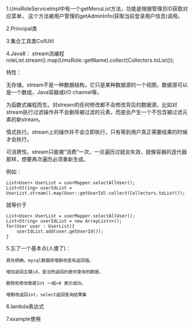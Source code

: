 1.UmsRoleServiceImpl中有一个getMenuList方法，功能是根据管理员ID获取对应菜单，
这个方法被用户管理的getAdminInfo(获取当前登录用户信息)调用。


2.Principal类

3.集合工具类CollUtil

4.Java8： stream流编程
roleList.stream().map(UmsRole::getName).collect(Collectors.toList());

特性：
  
  无存储。stream不是一种数据结构，它只是某种数据源的一个视图，数据源可以是一个数组，Java容器或I/O channel等。
  
  为函数式编程而生。对stream的任何修改都不会修改背后的数据源，比如对stream执行过滤操作并不会删除被过滤的元素，而是会产生一个不包含被过滤元素的新stream。
  
  惰式执行。stream上的操作并不会立即执行，只有等到用户真正需要结果的时候才会执行。
  
  可消费性。stream只能被“消费”一次，一旦遍历过就会失效，就像容器的迭代器那样，想要再次遍历必须重新生成。

例如：

    List<User> UserList = userMapper.selectAllUser();
    List<String> userIdList = UserList.stream().map(User::getUserId).collect(Collectors.toList());

就等价于

    List<User> UserList = userMapper.selectAllUser();
    List<String> userIdList = new ArrayList<>();
    for(User user : UserList){
    	userIdList.add(user.getUserId());
    }

5.忘了一个基本点(人傻了)：
    
    首先明确，mysql数据库增删改查有返回值。
    
    增加返回主键id，查当然返回的是你查询的数据，
    
    删除和修改都是Int 一般>0 表示成功。
    
    增删改返回int，select返回查询结果集

6.lambda表达式

7.example使用

